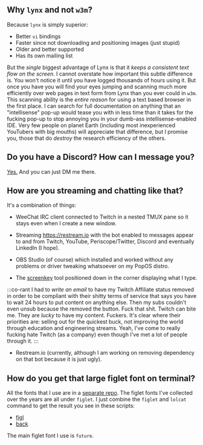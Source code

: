 ## Why `lynx` and not `w3m`?

Because `lynx` is simply superior:

* Better `vi` bindings
* Faster since not downloading and positioning images (just stupid)
* Older and better supported
* Has its own mailing list

But the *single* biggest advantage of Lynx is that it *keeps a
consistent text flow on the screen*. I cannot overstate how important
this subtle difference is. You won't notice it until you have logged
thousands of hours using it. But once you have you will find your eyes
jumping and scanning much more efficiently over web pages in text form
from Lynx than you ever could in `w3m`. This scanning ability is the
*entire reason* for using a text based browser in the first place. I can
search for full documentation on anything that an "intellisense" pop-up
would tease you with in less time than it takes for the fucking pop-up
to stop annoying you in your dumb-ass intellisense-enabled IDE. Very few
people on planet Earth (including most inexperienced YouTubers with big
mouths) will appreciate that difference, but I promise you, those that
do *destroy* the research efficiency of the others.

## Do you have a Discord? How can I message you?

[Yes.](https://discord.com/invite/9wydZXY) And you can just DM me there.

## How are you streaming and chatting like that?

It's a combination of things:

* WeeChat IRC client connected to Twitch in a nested TMUX pane so it
  stays even when I create a new window.

* Streaming <https://restream.io> with the bot enabled to messages
  appear to and from Twitch, YouTube, Periscope/Twitter, Discord and
  eventually LinkedIn (I hope). 

* OBS Studio (of course) which installed and worked without any problems
  or driver tweaking whatsoever on my PopOS distro.

* The
  [screenkey](https://gitlab.com/rwxrob/dotfiles/-/blob/master/scripts/screenkey)
  tool positioned down in the corner displaying what I type.

:::co-rant
I had to *write an email* to have my Twitch Affiliate status removed in
order to be compliant with their shitty terms of service that says you
have to wait 24 hours to put content on anything else. Then my subs
couldn't even unsub because the removed the button. Fuck that shit.
Twitch can bite me. They are *lucky* to have my content. Fuckers. It's
clear where their priorities are: selling out for the quickest buck, not
improving the world through education and engineering streams. Yeah,
I've come to really fucking hate Twitch (as a company) even though I've
met a lot of people through it.
:::

* Restream.io (currently,
although I am working on removing dependency on that bot because it is
just ugly).

## How do you get that large figlet font on terminal?

All the fonts that I use are in a [separate
repo](https://gitlab.com/rwxrob/fonts). The figlet fonts I've collected
over the years are all under `figlet`. I just combine the `figlet` and
`lolcat` command to get the result you see in these scripts:

* [figl](https://gitlab.com/rwxrob/dotfiles/-/blob/master/scripts/figl)
* [back](https://gitlab.com/rwxrob/dotfiles/-/blob/master/scripts/back)

The main figlet font I use is `future`.
